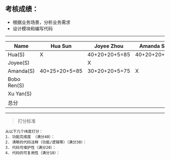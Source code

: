 ## 考核成绩：
* 根据业务场景，分析业务需求
* 设计模块和编写代码
----------------------------------------------------------------
|Name       |Hua Sun |Joyee Zhou |Amanda Shao |Bobo Ren |Xu Yan |
|-----------|--------|-----------|------------|---------|-------|
|Hua(S)     |X       | 40+20+20+5=85 |  40+20+20+5=85   | 40+25+20+5=90        | 40+25+20+10=100     |
|Joyee(S)   |        |X          |          |         |       | 
|Amanda(S)  |40+25+20+5=85        |30+20+20+5=75            |X           |30+25+15+5=75          | 40+30+20+10=100        |
|Bobo Ren(S)|        |           |           |X        |       |
|Xu Yan(S)  |        |           |          |         |X      |
|总分        |        |           |            |         |       |
----------------------------------------------------------------

> 打分标准

    从以下几个纬度打分：
    1. 功能完成度 （满分40）：
    2. 清晰的代码注释（功能/逻辑等）（满分30）：
    3. 代码可维护性（满分20）：
    4. 代码的可复用性（满分10）：
